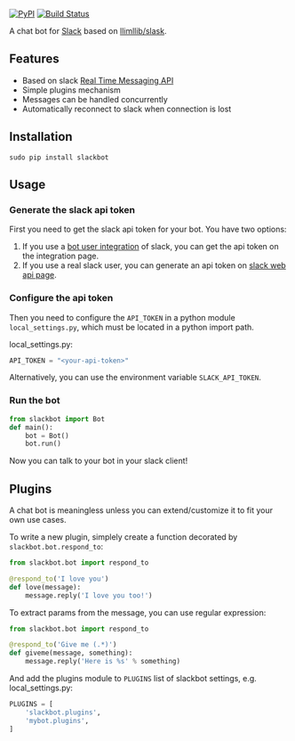 [![PyPI](https://badge.fury.io/py/slackbot.svg)](https://pypi.python.org/pypi/slackbot) [![Build Status](https://secure.travis-ci.org/lins05/slackbot.svg?branch=master)](http://travis-ci.org/lins05/slackbot)

A chat bot for [Slack](https://slack.com) based on [llimllib/slask](https://github.com/llimllib/slask).

## Features

* Based on slack [Real Time Messaging API](https://api.slack.com/rtm)
* Simple plugins mechanism
* Messages can be handled concurrently
* Automatically reconnect to slack when connection is lost

## Installation


```
sudo pip install slackbot
```

## Usage

### Generate the slack api token

First you need to get the slack api token for your bot. You have two options:

1. If you use a [bot user integration](https://api.slack.com/bot-users) of slack, you can get the api token on the integration page.
2. If you use a real slack user, you can generate an api token on [slack web api page](https://api.slack.com/web).

### Configure the api token

Then you need to configure the `API_TOKEN` in a python module `local_settings.py`, which must be located in a python import path.

local_settings.py:

```python
API_TOKEN = "<your-api-token>"
```

Alternatively, you can use the environment variable `SLACK_API_TOKEN`.

### Run the bot

```python
from slackbot import Bot
def main():
    bot = Bot()
    bot.run()
```

Now you can talk to your bot in your slack client!

## Plugins

A chat bot is meaningless unless you can extend/customize it to fit your own use cases.

To write a new plugin, simplely create a function decorated by `slackbot.bot.respond_to`:

```python
from slackbot.bot import respond_to

@respond_to('I love you')
def love(message):
    message.reply('I love you too!')
```

To extract params from the message, you can use regular expression:
```python
from slackbot.bot import respond_to

@respond_to('Give me (.*)')
def giveme(message, something):
    message.reply('Here is %s' % something)
```

And add the plugins module to `PLUGINS` list of slackbot settings, e.g. local_settings.py:

```python
PLUGINS = [
    'slackbot.plugins',
    'mybot.plugins',
]
```
